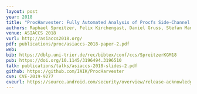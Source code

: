```yaml
---
layout: post
year: 2018
title: "ProcHarvester: Fully Automated Analysis of Procfs Side-Channel Leaks on Android"
authors: Raphael Spreitzer, Felix Kirchengast, Daniel Gruss, Stefan Mangard
venue: ASIACCS 2018
vurl: http://asiaccs2018.org/
pdf: publications/proc/asiaccs-2018-paper-2.pdf
web: 
bib: https://dblp.uni-trier.de/rec/bibtex/conf/ccs/SpreitzerKGM18
pub: https://doi.org/10.1145/3196494.3196510
talk: publications/talks/asiaccs-2018-slides-2.pdf
github: https://github.com/IAIK/ProcHarvester
cve: CVE-2019-9277
cveurl: https://source.android.com/security/overview/release-acknowledgements
---
```


